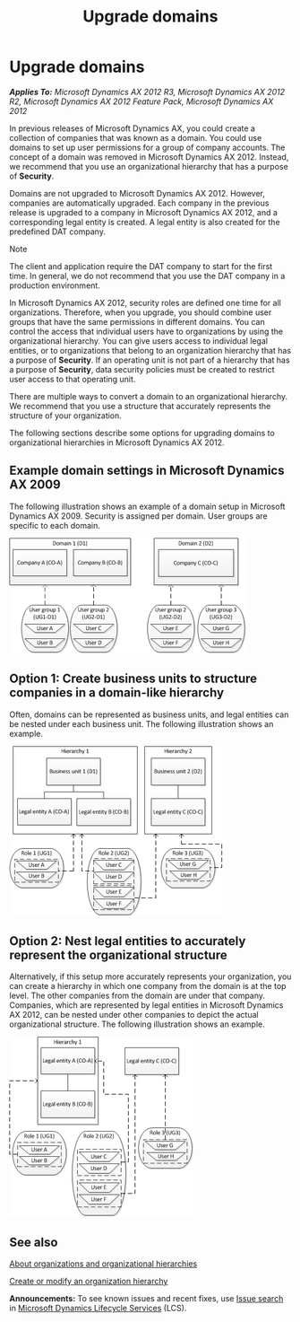 ﻿---
title: Upgrade domains
TOCTitle: Upgrade domains
ms:assetid: d39a7913-2f90-4afc-8305-8b0b79b92d16
ms:mtpsurl: https://technet.microsoft.com/en-us/library/Hh575251(v=AX.60)
ms:contentKeyID: 39555414
ms.date: 04/18/2014
mtps_version: v=AX.60
---

# Upgrade domains 


_**Applies To:** Microsoft Dynamics AX 2012 R3, Microsoft Dynamics AX 2012 R2, Microsoft Dynamics AX 2012 Feature Pack, Microsoft Dynamics AX 2012_

In previous releases of Microsoft Dynamics AX, you could create a collection of companies that was known as a domain. You could use domains to set up user permissions for a group of company accounts. The concept of a domain was removed in Microsoft Dynamics AX 2012. Instead, we recommend that you use an organizational hierarchy that has a purpose of **Security**.

Domains are not upgraded to Microsoft Dynamics AX 2012. However, companies are automatically upgraded. Each company in the previous release is upgraded to a company in Microsoft Dynamics AX 2012, and a corresponding legal entity is created. A legal entity is also created for the predefined DAT company.


> [!NOTE]
> <P>The client and application require the DAT company to start for the first time. In general, we do not recommend that you use the DAT company in a production environment.</P>



In Microsoft Dynamics AX 2012, security roles are defined one time for all organizations. Therefore, when you upgrade, you should combine user groups that have the same permissions in different domains. You can control the access that individual users have to organizations by using the organizational hierarchy. You can give users access to individual legal entities, or to organizations that belong to an organization hierarchy that has a purpose of **Security**. If an operating unit is not part of a hierarchy that has a purpose of **Security**, data security policies must be created to restrict user access to that operating unit.

There are multiple ways to convert a domain to an organizational hierarchy. We recommend that you use a structure that accurately represents the structure of your organization.

The following sections describe some options for upgrading domains to organizational hierarchies in Microsoft Dynamics AX 2012.

## Example domain settings in Microsoft Dynamics AX 2009

The following illustration shows an example of a domain setup in Microsoft Dynamics AX 2009. Security is assigned per domain. User groups are specific to each domain.

![Example AX 2009 domain implementation](images/Hh575251.DomainUpgrade2009(AX.60).png "Example AX 2009 domain implementation")

## Option 1: Create business units to structure companies in a domain-like hierarchy

Often, domains can be represented as business units, and legal entities can be nested under each business unit. The following illustration shows an example.

![Example domain upgrade to business units](images/Hh575251.DomainUpgradeBU(AX.60).png "Example domain upgrade to business units")

## Option 2: Nest legal entities to accurately represent the organizational structure

Alternatively, if this setup more accurately represents your organization, you can create a hierarchy in which one company from the domain is at the top level. The other companies from the domain are under that company. Companies, which are represented by legal entities in Microsoft Dynamics AX 2012, can be nested under other companies to depict the actual organizational structure. The following illustration shows an example.

![Example domain upgrade to actual structure](images/Hh575251.DomainUpgradeActual(AX.60).png "Example domain upgrade to actual structure")

## See also

[About organizations and organizational hierarchies](about-organizations-and-organizational-hierarchies.md)

[Create or modify an organization hierarchy](create-or-modify-an-organization-hierarchy.md)

  
**Announcements:** To see known issues and recent fixes, use [Issue search](http://go.microsoft.com/fwlink/?linkid=389258) in [Microsoft Dynamics Lifecycle Services](http://go.microsoft.com/fwlink/?linkid=306505) (LCS).

